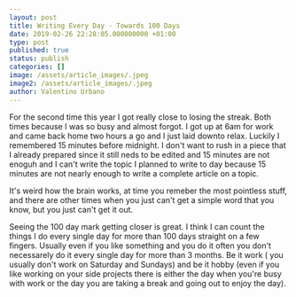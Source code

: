 ```yaml
---
layout: post
title: Writing Every Day - Towards 100 Days
date: 2019-02-26 22:28:05.000000000 +01:00
type: post
published: true
status: publish
categories: []
image: /assets/article_images/.jpeg
image2: /assets/article_images/.jpeg
author: Valentino Urbano
---
```


For the second time this year I got really close to losing the streak. Both times because I was so busy and almost forgot. I got up at 6am for work and came back home two hours a go and I just laid downto relax. Luckily I remembered 15 minutes before midnight. I don't want to rush in a piece that I already prepared since it still neds to be edited and 15 minutes are not enoguh and I can't write the topic I planned to write to day because 15 minutes are not nearly enough to write a complete article on a topic.

It's weird how the brain works, at time you remeber the most pointless stuff, and there are other times when you just can't get a simple word that you know, but you just can't get it out.

Seeing the 100 day mark getting closer is great. I think I can count the things I do every single day for more than 100 days straight on a few fingers. Usually even if you like something and you do it often you don't necessarely do it every single day for more than 3 months. Be it work ( you usually don't work on Saturday and Sundays) and be it hobby (even if you like working on your side projects there is either the day when you're busy with work or the day you are taking a break and going out to enjoy the day).
